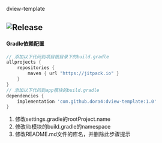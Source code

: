 dview-template

![Release](https://jitpack.io/v/dora4/dview-template.svg)
--------------------------------

#### Gradle依赖配置

```groovy
// 添加以下代码到项目根目录下的build.gradle
allprojects {
    repositories {
        maven { url "https://jitpack.io" }
    }
}
// 添加以下代码到app模块的build.gradle
dependencies {
    implementation 'com.github.dora4:dview-template:1.0'
}
```

1. 修改settings.gradle的rootProject.name
2. 修改lib模块的build.gradle的namespace
3. 修改README.md文件的库名，并删除此步骤提示
